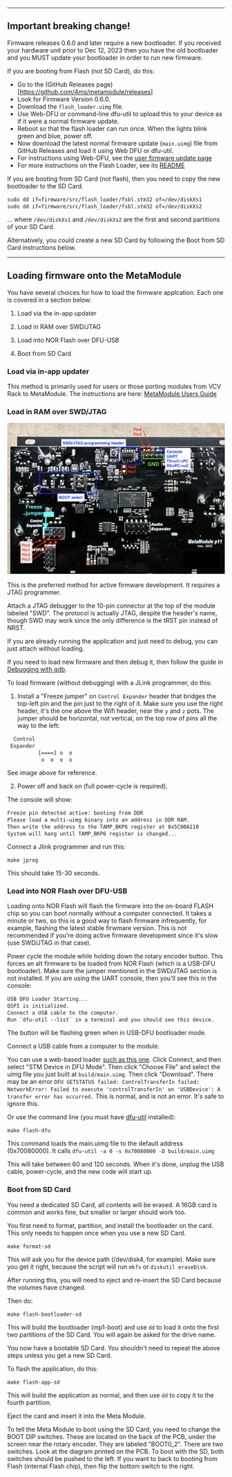 -------------------------------------------------------

## Important breaking change!
Firmware releases 0.6.0 and later require a new bootloader.
If you received your hardware unit prior to Dec 12, 2023 
then you have the old bootloader and you MUST update your bootloader in order to run new firmware.

If you are booting from Flash (not SD Card), do this:
- Go to the (GitHub Releases page)[https://github.com/4ms/metamodule/releases]
- Look for Firmware Version 0.6.0. 
- Download the `flash_loader.uimg` file.
- Use Web-DFU or command-line dfu-util to upload this to your device as if it were a normal firmware update. 
- Reboot so that the flash loader can run once. When the lights blink green and blue, power off.
- Now download the latest normal firmware update (`main.uimg`) file from GitHub Releases and load it using Web DFU or dfu-util.
- For instructions using Web-DFU, see the [user firmware update page](../docs/user-firmware-update.md)
- For more instructions on the Flash Loader, see its [README](src/flash_loader/README.md)

If you are booting from SD Card (not flash), then you need to copy the new bootloader to the SD Card.
```
sudo dd if=firmware/src/flash_loader/fsbl.stm32 of=/dev/diskXs1
sudo dd if=firmware/src/flash_loader/fsbl.stm32 of=/dev/diskXs2
```
... where `/dev/diskXs1` and `/dev/diskXs2` are the first and second partitions of your SD Card.

Alternatively, you could create a new SD Card by following the 
Boot from SD Card instructions below.

-------------------------------------------------------

## Loading firmware onto the MetaModule

You have several choices for how to load the firmware applcation. Each one is covered 
in a section below:

1) Load via the in-app updater

2) Load in RAM over SWD/JTAG

3) Load into NOR Flash over DFU-USB

4) Boot from SD Card


### Load via in-app updater

This method is primarily used for users or those porting modules from VCV Rack to MetaModule.
The instructions are here: [MetaModule Users Guide](./user-firmware-update.md)


### Load in RAM over SWD/JTAG

![PCB header locations](./images/pcb-headers.png)

This is the preferred method for active firmware development. It requires a
JTAG programmer.

Attach a JTAG debugger to the 10-pin connector at the top of the module labeled
"SWD". The protocol is actually JTAG, despite the header's name, though SWD may
work since the only difference is the tRST pin instead of NRST.

If you are already running the application and just need to debug, you can just
attach without loading.

If you need to load new firmware and then debug it, then follow the guide in
[Debugging with gdb](firmware-debugging.md).

To load firmware (without debugging) with a JLink programmer, do this:

1) Install a "Freeze jumper" on `Control Expander` header that bridges the top-left pin
and the pin just to the right of it. Make sure you use the right header, it's
the one above the Wifi header, near the `y` and `z` pots. The jumper should be
horizontal, not vertical, on the top row of pins all the way to the left:

```
  Control
 Expander
          [====] o  o 
           o  o  o  o
```

See image above for reference.

2) Power off and back on (full power-cycle is required).

The console will show:

```
Freeze pin detected active: booting from DDR
Please load a multi-uimg binary into an address in DDR RAM.
Then write the address to the TAMP_BKP6 register at 0x5C00A118
System will hang until TAMP_BKP6 register is changed...
```

Connect a Jlink programmer and run this:

```
make jprog
```

This should take 15-30 seconds. 
 
### Load into NOR Flash over DFU-USB

Loading onto NOR Flash will flash the firmware into the on-board FLASH chip so
you can boot normally without a computer connected. It takes a minute or two,
so this is a good way to flash firmware infrequently, for example, flashing the
latest stable firwmare version. This is not recommended if you're doing active
firmware development since it's slow (use SWD/JTAG in that case).

Power cycle the module while holding down the rotary encoder button. This
forces an alt firmware to be loaded from NOR Flash (which is a USB-DFU
bootloader). Make sure the jumper mentioned in the SWD/JTAG section is not installed.
If you are using the UART console, then you'll see this in the console:

```
USB DFU Loader Starting...
QSPI is initialized.
Connect a USB cable to the computer.
Run `dfu-util --list` in a terminal and you should see this device.
```

The button will be flashing green when in USB-DFU bootloader mode.

Connect a USB cable from a computer to the module. 

You can use a web-based loader [such as this
one](https://devanlai.github.io/webdfu/dfu-util/). Click Connect, and then
select "STM Device in DFU Mode". Then click "Choose File" and select the uimg
file you just built at `build/main.uimg`. Then click
"Download". There may be an error `DFU GETSTATUS failed: ControlTransferIn
failed: NetworkError: Failed to execute 'controlTransferIn' on 'USBDevice': A
transfer error has occurred.` This is normal, and is not an error. It's safe to
ignore this.


Or use the command line (you must have [dfu-util](https://dfu-util.sourceforge.net/) installed):

```
make flash-dfu
```


This command loads the main.uimg file to the default address (0x70080000).
It calls `dfu-util -a 0 -s 0x70080000 -D build/main.uimg`

This will take between 60 and 120 seconds.
When it's done, unplug the USB cable, power-cycle, and the new code will start up.


### Boot from SD Card

You need a dedicated SD Card, all contents will be erased. A 16GB card is common and works fine,
but smaller or larger should work too.

You first need to format, partition, and install the bootloader on the card. This only needs
to happen once when you use a new SD Card. 

```
make format-sd
```

This will ask you for the device path (/dev/disk4, for example). Make sure you get it right, because the
script will run `mkfs` or `diskutil eraseDisk`.

After running this, you will need to eject and re-insert the SD Card because the volumes have changed.

Then do:

```
make flash-bootloader-sd
```

This will build the bootloader (mp1-boot) and use `dd` to load it onto the first two partitions of the SD Card.
You will again be asked for the drive name.

You now have a bootable SD Card. You shouldn't need to repeat the above steps unless you get a new SD Card.

To flash the application, do this:

```
make flash-app-sd
```

This will build the application as normal, and then use `dd` to copy it to the fourth partition.

Eject the card and insert it into the Meta Module.

To tell the Meta Module to boot using the SD Card, you need to change the BOOT DIP switches.
These are located on the back of the PCB, under the screen near the rotary encoder.
They are labeled "BOOT0_2". There are two switches. Look at the diagram printed on the PCB.
To boot with the SD, both switches should be pushed to the left.
If you want to back to booting from Flash (internal Flash chip), then flip the bottom switch to the right.

